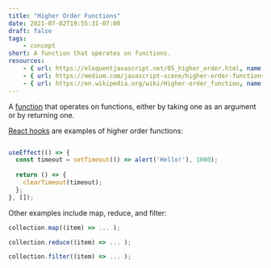 ```yaml
---
title: "Higher Order Functions"
date: 2021-07-02T19:55:31-07:00
draft: false
tags:
    - concept
short: A function that operates on functions.
resources:
    - { url: https://eloquentjavascript.net/05_higher_order.html, name: "Eloquent Javascript: Higher Order Functions" }
    - { url: https://medium.com/javascript-scene/higher-order-functions-composing-software-5365cf2cbe99, name: "Eric Elliott: Higher Order Functions (Composing Software)" }
    - { url: https://en.wikipedia.org/wiki/Higher-order_function, name: Wikipedia }
---
```


A [function](/glossary/function) that operates on functions, either by taking one as an argument or by returning one.

[React hooks](https://reactjs.org/docs/hooks-intro.html) are examples of higher order functions:

```javascript

useEffect(() => {
  const timeout = setTimeout(() => alert('Hello!'), 1000);
  
  return () => {
    clearTimeout(timeout);
  };
}, []);

```

Other examples include map, reduce, and filter:

```javascript
collection.map((item) => ... );

collection.reduce((item) => ... );

collection.filter((item) => ... );
```
